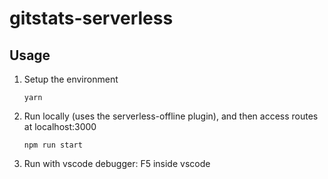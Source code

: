 # gitstats-serverless

## Usage

1.  Setup the environment

    ```
    yarn
    ```

2.  Run locally (uses the serverless-offline plugin), and then access routes at localhost:3000

    ```
    npm run start
    ```

3.  Run with vscode debugger: F5 inside vscode
